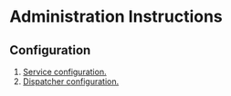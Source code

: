 # Administration Instructions

## Configuration
1. [Service configuration.](configuration/service_configuration.md)
1. [Dispatcher configuration.](configuration/dispatcher_configuration.md)
